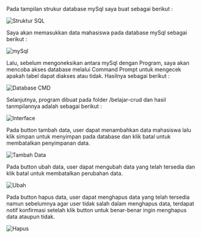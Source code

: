 Pada tampilan strukur database mySql saya buat sebagai berikut :


![Struktur SQL](https://user-images.githubusercontent.com/40866806/139224253-aff1d4f0-de1d-4edc-9684-42d529746905.PNG)


Saya akan memasukkan data mahasiswa pada database mySql sebagai berikut :


![mySql](https://user-images.githubusercontent.com/40866806/139224781-e4afcbe6-2624-46b3-ad32-fdb4777430a7.PNG)



Lalu, sebelum mengoneksikan antara mySql dengan Program, saya akan mencoba akses database melalui Command Prompt untuk mengecek apakah tabel dapat diakses atau tidak. Hasilnya sebagai berikut :


![Database CMD](https://user-images.githubusercontent.com/40866806/139224609-a156d776-c864-4b37-bd01-434c4c890b39.PNG)


Selanjutnya, program dibuat pada folder /belajar-crud dan hasil tanmpilannya adalah sebagai berikut :


![Interface](https://user-images.githubusercontent.com/40866806/139225194-a744a273-e3b0-4c54-b79e-96366c5207e4.PNG)


Pada button tambah data, user dapat menambahkan data mahasiswa lalu klik simpan untuk menyimpan pada database dan klik batal untuk membatalkan penyimpanan data.


![Tambah Data](https://user-images.githubusercontent.com/40866806/139225929-d8d4acee-bda7-4dec-82c8-7ac09983f280.PNG)

Pada button ubah data, user dapat mengubah data yang telah tersedia dan klik batal untuk membatalkan perubahan data.

![Ubah](https://user-images.githubusercontent.com/40866806/139226148-66a478c5-8311-49ca-a017-5589f3a8038d.PNG)

Pada button hapus data, user dapat menghapus data yang telah tersedia namun sebelumnya agar user tidak salah dalam menghapus data, terdapat notif konfirmasi setelah klik button untuk benar-benar ingin menghapus data ataupun tidak.

![Hapus](https://user-images.githubusercontent.com/40866806/139226560-1e8bff77-db43-4c59-8dfb-edaace6b08e6.PNG)
